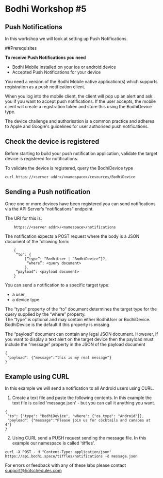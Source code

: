 # Bodhi Workshop #5

## Push Notifications

In this workshop we will look at setting up Push Notifications. 


##Prerequisites

**To receive Push Notifications you need** 

* Bodhi Mobile installed on your ios or android device
* Accepted Push Notifications for your device

You need a version of the Bodhi Mobile native application(s) which supports registration as a push notification client.  

When you log into the mobile client, the client will pop up an alert and ask you if you want to accept push notifications. If the user accepts, the mobile client will create a registration token and store this using the BodhiDevice type. 

The device challenge and authorisation is a common practice and adheres to Apple and Google's guidelines for user authorised push notifications.


## Check the device is registered 

Before starting to build your push notification application, validate the target device is registered for notifications.

To validate the device is registered, query the BodhiDevice type

````
curl https://<server addr>/<namespace>/resources/BodhiDevice 
````



## Sending a Push notification

Once one or more devices have been registered you can send notifications via the API Server’s “notifications” endpoint.  

The URI for this is:

````
	https://<server addr>/<namespace>/notifications
````

The notification expects a POST request where the body is a JSON document of the following form:

````
	{
	 “to”: {
		 [“type”: “BodhiUser | “BodhiDevice”]?,
		  “where”: <query document>
         },
	 “payload”: <payload document>
	}
````

You can send a notification to a specific target type:

* a user
* a device type

The “type” property of the “to” document determines the target type for the query supplied by the “where” property.  
The “type” is optional and may contain either BodhiUser or BodhiDevice. BodhiDevice is the default if this property is missing. 


The “payload” document can contain any legal JSON document.  However, if you want to display a text alert on the target device then the payload must include the “message” property in the JSON of the payload document

````
{
 "payload": {"message":"this is my real message"}
}
````

## Example using CURL

In this example we will send a notification to all Android users using CURL. 

1. Create a text file and paste the following contents. In this example the text file is called 'message.json' - but you can call it anything you want. 

````
{
 "to": {"type": "BodhiDevice", "where": {"os_type": "Android"}},
 "payload": {"message":"Please join us for cocktails and canapes at 4"}
}
````

2. Using CURL send a PUSH request sending the message file. 
In this example our namespace is called 'tiffles'.
 

````
curl -X POST - H "Content-Type: application/json" 
https://api.bodhi.space/tiffles/notifications -d message.json
````



For errors or feedback with any of these labs please contact support@hotschedules.com






